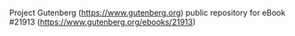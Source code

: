 Project Gutenberg (https://www.gutenberg.org) public repository for eBook #21913 (https://www.gutenberg.org/ebooks/21913)
